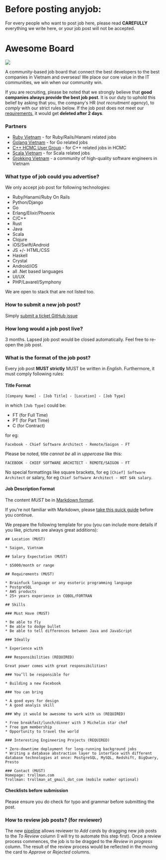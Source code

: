 # Before posting anyjob: 
For every people who want to post job here, please read **CAREFULLY** everything we write here, or your job post will not be accepted.

# Awesome Board

![](http://i.giphy.com/u2UWxUJ9AAoKY.gif)

A community-based job board that connect the best developers to the best companies in Vietnam and overseas! We place our core value in the IT communities, we win when our community win.

If you are recruiting, please be noted that we strongly believe that __good companies always provide the best job post__. It is our duty to uphold this belief by asking that you, the company's HR (_not recruitment agency_), to _comply_ with our strict rules below. If the job post does not meet our [requirements](#what-is-the-format-of-the-job-post), it would get __deleted after 2 days__.

### Partners

* [Ruby Vietnam](http://ruby.org.vn) - for Ruby/Rails/Hanami related jobs
* [Golang Vietnam](http://facebook.com/golang.org.vn/) - for Go related jobs
* [C++ HCMC User Group](https://www.facebook.com/groups/hcmcpp/) - for C++ related jobs in HCMC
* [Scala Vietnam](https://www.facebook.com/scalavietnam/) - for Scala related jobs
* [Grokking Vietnam](https://www.grokking.org) - a community of high-quality software engineers in Vietnam

### What type of job could you advertise?

We only accept job post for following technologies:

* Ruby/Hanami/Ruby On Rails
* Python/Django
* Go
* Erlang/Elixir/Phoenix
* C/C++
* Rust
* Java
* Scala
* Clojure
* iOS/Swift/Android
* JS +/- HTML/CSS
* Haskell
* Crystal
* Android/iOS
* all .Net based languages
* UI/UX
* PHP/Lavarel/Symphony

We are open to stack that are not listed too.

### How to submit a new job post?

Simply [submit a ticket GitHub issue](https://github.com/awesome-jobs/jobs/issues/new)

### How long would a job post live?

3 months. Lapsed job post would be closed automatically. Feel free to re-open the job post.

### What is the format of the job post?

Every job post **MUST strictly** MUST be written in *English*. Furthermore, it must comply following rules:

#### Title Format

```
[Company Name] - [Job Title] - [Location] - [Job Type]
```

in which `[Job Type]` could be:

* FT (for Full Time)
* PT (for Part Time)
* C (for Contract)

for eg:

```
Facebook - Chief Software Architect - Remote/Saigon - FT
```

Please be noted, title _cannot be_ all in *uppercase* like this:

```
FACEBOOK - CHIEF SOFTWARE ARCHITECT - REMOTE/SAIGON - FT
```

No special formattings like square brackets, for eg `[Chief] Software Architect` or salary, for eg `Chief Software Architect - HOT $4k salary`.


#### Job Description Format

The content _MUST_ be in [Markdown format](http://commonmark.org/help/). 

If you're not familiar with Markdown, please [take this quick guide](http://commonmark.org/help/tutorial/) before you continue.

We prepare the following template for you (you can include more details if you like, pictures are always great additions):

```
## Location (MUST)

* Saigon, Vietnam

## Salary Expectation (MUST)

* $5000/month or range

## Requirements (MUST)

* Brainfuck language or any esoteric programming language
* PostgreSQL
* AWS products
* 25+ years experience in COBOL/FORTRAN

## Skills

### Must Have (MUST)

* Be able to fly
* Be able to dodge bullet
* Be able to tell differences between Java and JavaScript

### Ideally

* Experience with 

### Responsibilities (REQUIRED)

Great power comes with great responsibilities!

### You’ll be responsible for

* Building a new Facebook

### You can bring

* A good eyes for design
* A good analyis skill

### Why it would be awesome to work with us (REQUIRED)

* Free breakfast/lunch/dinner with 3 Michelin star chef
* Free gym membership
* Opportunity to travel the world
    
### Interesting Engineering Projects (REQUIRED)

* Zero-downtime deployment for long-running background jobs
* Writing a database abstraction layer to interface with different database technologies at once: PostgreSQL, MySQL, Redshift, BigQuery, Presto

### Contact (MUST)
Homepage: trollman.com
Trollman: trollman_at_gmail_dot_com (mobile number optional)
```

#### Checklists before submission

Please ensure you do check for typo and grammar before submitting the post.

### How to review job posts? (for reviewer)

The new [pipeline](https://github.com/awesome-jobs/vietnam/projects/1) allows reviewer to _Add cards_ by dragging new job posts to the _To Review_ column (I will try to automate this step first). Once a review process  commences, the job is to be dragged to the _Review in progress_ column. The result of the review process would be reflected in the moving the card to _Approve_ or _Rejected_ columns.
